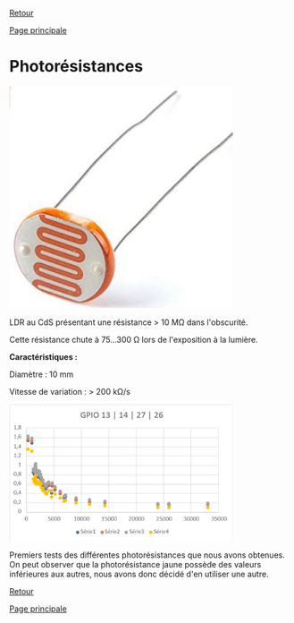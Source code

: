 [Retour](partie_électrique.md)

[Page principale](README.md)

<h1>Photorésistances</h1>

<img src="Images/photoresistance.jpg" width="400">

LDR au CdS présentant une résistance > 10 MΩ dans l'obscurité. 

Cette résistance chute à 75...300 Ω lors de l'exposition à la lumière. 

<b>Caractéristiques :</b>

Diamètre : 10 mm 

Vitesse de variation : > 200 kΩ/s 

<img src="Images/tests_photores.png" width="400">

Premiers tests des différentes photorésistances que nous avons obtenues. On peut observer que la photorésistance jaune possède des valeurs inférieures aux autres, nous avons donc décidé d'en utiliser une autre.

[Retour](partie_électrique.md)

[Page principale](README.md)
